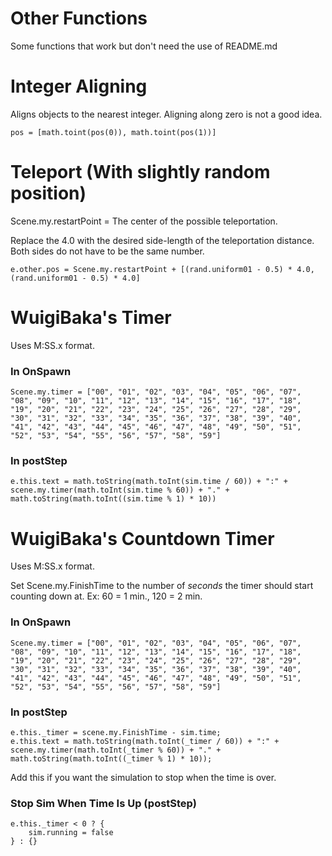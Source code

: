 # Other Functions

Some functions that work but don't need the use of README.md

# Integer Aligning
Aligns objects to the nearest integer. Aligning along zero is not a good idea.
~~~
pos = [math.toint(pos(0)), math.toint(pos(1))]
~~~

# Teleport (With slightly random position)
Scene.my.restartPoint = The center of the possible teleportation.

Replace the 4.0 with the desired side-length of the teleportation distance. Both sides do not have to be the same number.
~~~
e.other.pos = Scene.my.restartPoint + [(rand.uniform01 - 0.5) * 4.0, (rand.uniform01 - 0.5) * 4.0]
~~~

# WuigiBaka's Timer
Uses M:SS.x format.

### In OnSpawn
~~~
Scene.my.timer = ["00", "01", "02", "03", "04", "05", "06", "07", "08", "09", "10", "11", "12", "13", "14", "15", "16", "17", "18", "19", "20", "21", "22", "23", "24", "25", "26", "27", "28", "29", "30", "31", "32", "33", "34", "35", "36", "37", "38", "39", "40", "41", "42", "43", "44", "45", "46", "47", "48", "49", "50", "51", "52", "53", "54", "55", "56", "57", "58", "59"]
~~~

### In postStep
~~~
e.this.text = math.toString(math.toInt(sim.time / 60)) + ":" + scene.my.timer(math.toInt(sim.time % 60)) + "." + math.toString(math.toInt((sim.time % 1) * 10))
~~~

# WuigiBaka's Countdown Timer
Uses M:SS.x format.

Set Scene.my.FinishTime to the number of _seconds_ the timer should start counting down at. Ex: 60 = 1 min., 120 = 2 min.

### In OnSpawn
~~~
Scene.my.timer = ["00", "01", "02", "03", "04", "05", "06", "07", "08", "09", "10", "11", "12", "13", "14", "15", "16", "17", "18", "19", "20", "21", "22", "23", "24", "25", "26", "27", "28", "29", "30", "31", "32", "33", "34", "35", "36", "37", "38", "39", "40", "41", "42", "43", "44", "45", "46", "47", "48", "49", "50", "51", "52", "53", "54", "55", "56", "57", "58", "59"]
~~~

### In postStep
~~~
e.this._timer = scene.my.FinishTime - sim.time;
e.this.text = math.toString(math.toInt(_timer / 60)) + ":" + scene.my.timer(math.toInt(_timer % 60)) + "." + math.toString(math.toInt((_timer % 1) * 10));
~~~

Add this if you want the simulation to stop when the time is over.
### Stop Sim When Time Is Up (postStep)
~~~
e.this._timer < 0 ? {
    sim.running = false
} : {}
~~~
